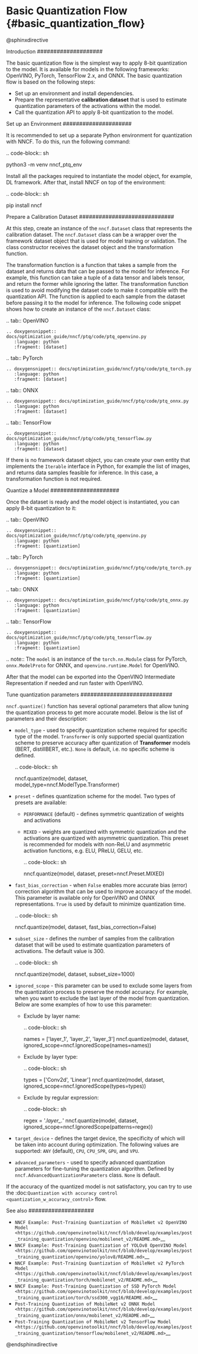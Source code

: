 # Basic Quantization Flow {#basic_quantization_flow}

@sphinxdirective

Introduction
####################

The basic quantization flow is the simplest way to apply 8-bit quantization to the model. It is available for models in the following frameworks: OpenVINO, PyTorch, TensorFlow 2.x, and ONNX. The basic quantization flow is based on the following steps:

* Set up an environment and install dependencies.
* Prepare the representative **calibration dataset** that is used to estimate quantization parameters of the activations within the model.
* Call the quantization API to apply 8-bit quantization to the model.

Set up an Environment
#####################

It is recommended to set up a separate Python environment for quantization with NNCF. To do this, run the following command:

.. code-block:: sh

   python3 -m venv nncf_ptq_env

Install all the packages required to instantiate the model object, for example, DL framework. After that, install NNCF on top of the environment:

.. code-block:: sh

   pip install nncf

Prepare a Calibration Dataset
#############################

At this step, create an instance of the ``nncf.Dataset`` class that represents the calibration dataset. The ``nncf.Dataset`` class can be a wrapper over the framework dataset object that is used for model training or validation. The class constructor receives the dataset object and the transformation function.

The transformation function is a function that takes a sample from the dataset and returns data that can be passed to the model for inference. For example, this function can take a tuple of a data tensor and labels tensor, and return the former while ignoring the latter. The transformation function is used to avoid modifying the dataset code to make it compatible with the quantization API. The function is applied to each sample from the dataset before passing it to the model for inference. The following code snippet shows how to create an instance of the ``nncf.Dataset`` class:

.. tab:: OpenVINO

    .. doxygensnippet:: docs/optimization_guide/nncf/ptq/code/ptq_openvino.py
       :language: python
       :fragment: [dataset]

.. tab:: PyTorch

    .. doxygensnippet:: docs/optimization_guide/nncf/ptq/code/ptq_torch.py
       :language: python
       :fragment: [dataset]

.. tab:: ONNX

    .. doxygensnippet:: docs/optimization_guide/nncf/ptq/code/ptq_onnx.py
       :language: python
       :fragment: [dataset]

.. tab:: TensorFlow

    .. doxygensnippet:: docs/optimization_guide/nncf/ptq/code/ptq_tensorflow.py
       :language: python
       :fragment: [dataset]

If there is no framework dataset object, you can create your own entity that implements the ``Iterable`` interface in Python, for example the list of images, and returns data samples feasible for inference. In this case, a transformation function is not required.


Quantize a Model
#####################

Once the dataset is ready and the model object is instantiated, you can apply 8-bit quantization to it:

.. tab:: OpenVINO

    .. doxygensnippet:: docs/optimization_guide/nncf/ptq/code/ptq_openvino.py
       :language: python
       :fragment: [quantization]

.. tab:: PyTorch

    .. doxygensnippet:: docs/optimization_guide/nncf/ptq/code/ptq_torch.py
       :language: python
       :fragment: [quantization]

.. tab:: ONNX

    .. doxygensnippet:: docs/optimization_guide/nncf/ptq/code/ptq_onnx.py
       :language: python
       :fragment: [quantization]

.. tab:: TensorFlow

    .. doxygensnippet:: docs/optimization_guide/nncf/ptq/code/ptq_tensorflow.py
       :language: python
       :fragment: [quantization]


.. note:: The ``model`` is an instance of the ``torch.nn.Module`` class for PyTorch, ``onnx.ModelProto`` for ONNX, and ``openvino.runtime.Model`` for OpenVINO.

After that the model can be exported into the OpenVINO Intermediate Representation if needed and run faster with OpenVINO.

Tune quantization parameters
############################

``nncf.quantize()`` function has several optional parameters that allow tuning the quantization process to get more accurate model. Below is the list of parameters and their description:

* ``model_type`` - used to specify quantization scheme required for specific type of the model. ``Transformer`` is only supported special quantization scheme to preserve accuracy after quantization of **Transformer** models (BERT, distillBERT, etc.). ``None`` is default, i.e. no specific scheme is defined.

  .. code-block:: sh

     nncf.quantize(model, dataset, model_type=nncf.ModelType.Transformer)

* ``preset`` - defines quantization scheme for the model. Two types of presets are available:

  * ``PERFORMANCE`` (default) - defines symmetric quantization of weights and activations
  * ``MIXED`` - weights are quantized with symmetric quantization and the activations are quantized with asymmetric quantization. This preset is recommended for models with non-ReLU and asymmetric activation functions, e.g. ELU, PReLU, GELU, etc.

    .. code-block:: sh

       nncf.quantize(model, dataset, preset=nncf.Preset.MIXED)

* ``fast_bias_correction`` - when ``False`` enables more accurate bias (error) correction algorithm that can be used to improve accuracy of the model. This parameter is available only for OpenVINO and ONNX representations. ``True`` is used by default to minimize quantization time.

  .. code-block:: sh

     nncf.quantize(model, dataset, fast_bias_correction=False)

* ``subset_size`` - defines the number of samples from the calibration dataset that will be used to estimate quantization parameters of activations. The default value is 300.

  .. code-block:: sh

     nncf.quantize(model, dataset, subset_size=1000)

* ``ignored_scope`` - this parameter can be used to exclude some layers from the quantization process to preserve the model accuracy. For example, when you want to exclude the last layer of the model from quantization. Below are some examples of how to use this parameter:

  * Exclude by layer name:

    .. code-block:: sh

       names = ['layer_1', 'layer_2', 'layer_3']
       nncf.quantize(model, dataset, ignored_scope=nncf.IgnoredScope(names=names))

  * Exclude by layer type:

    .. code-block:: sh

       types = ['Conv2d', 'Linear']
       nncf.quantize(model, dataset, ignored_scope=nncf.IgnoredScope(types=types))

  * Exclude by regular expression:

    .. code-block:: sh

       regex = '.*layer_.*'
       nncf.quantize(model, dataset, ignored_scope=nncf.IgnoredScope(patterns=regex))

* ``target_device`` - defines the target device, the specificity of which will be taken into account during optimization. The following values are supported: ``ANY`` (default), ``CPU``, ``CPU_SPR``, ``GPU``, and ``VPU``.

* ``advanced_parameters`` - used to specify advanced quantization parameters for fine-tuning the quantization algorithm. Defined by ``nncf.AdvancedQuantizationParameters`` class. ``None`` is default.

If the accuracy of the quantized model is not satisfactory, you can try to use the :doc:`Quantization with accuracy control <quantization_w_accuracy_control>` flow.

See also
####################

* `NNCF Example: Post-Training Quantization of MobileNet v2 OpenVINO Model <https://github.com/openvinotoolkit/nncf/blob/develop/examples/post_training_quantization/openvino/mobilenet_v2/README.md>`__
* `NNCF Example: Post-Training Quantization of YOLOv8 OpenVINO Model <https://github.com/openvinotoolkit/nncf/blob/develop/examples/post_training_quantization/openvino/yolov8/README.md>`__
* `NNCF Example: Post-Training Quantization of MobileNet v2 PyTorch Model <https://github.com/openvinotoolkit/nncf/blob/develop/examples/post_training_quantization/torch/mobilenet_v2/README.md>`__
* `NNCF Example: Post-Training Quantization of SSD PyTorch Model <https://github.com/openvinotoolkit/nncf/blob/develop/examples/post_training_quantization/torch/ssd300_vgg16/README.md>`__
* `Post-Training Quantization of MobileNet v2 ONNX Model <https://github.com/openvinotoolkit/nncf/blob/develop/examples/post_training_quantization/onnx/mobilenet_v2/README.md>`__
* `Post-Training Quantization of MobileNet v2 TensorFlow Model <https://github.com/openvinotoolkit/nncf/blob/develop/examples/post_training_quantization/tensorflow/mobilenet_v2/README.md>`__

@endsphinxdirective
